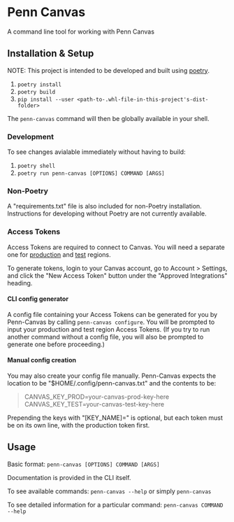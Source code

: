 # Penn Canvas

A command line tool for working with Penn Canvas

## Installation & Setup

NOTE: This project is intended to be developed and built using [poetry](https://python-poetry.org/).

1. `poetry install`
2. `poetry build`
3. `pip install --user <path-to-.whl-file-in-this-project's-dist-folder>`

The `penn-canvas` command will then be globally available in your shell.

### Development

To see changes avialable immediately without having to build:

1. `poetry shell`
2. `poetry run penn-canvas [OPTIONS] COMMAND [ARGS]`

### Non-Poetry

A "requirements.txt" file is also included for non-Poetry installation. Instructions for developing without Poetry are not currently available.

### Access Tokens

Access Tokens are required to connect to Canvas. You will need a separate one for [production](https://canvas.upenn.edu/) and [test](https://upenn.test.instructure.com/) regions.

To generate tokens, login to your Canvas account, go to Account > Settings, and click the "New Access Token" button under the "Approved Integrations" heading.

#### CLI config generator

A config file containing your Access Tokens can be generated for you by Penn-Canvas by calling `penn-canvas configure`. You will be prompted to input your production and test region Access Tokens. (If you try to run another command without a config file, you will also be prompted to generate one before proceeding.)

#### Manual config creation

You may also create your config file manually. Penn-Canvas expects the location to be "$HOME/.config/penn-canvas.txt" and the contents to be:

> CANVAS_KEY_PROD=your-canvas-prod-key-here  
> CANVAS_KEY_TEST=your-canvas-test-key-here

Prepending the keys with "[KEY_NAME]=" is optional, but each token must be on its own line, with the production token first.

## Usage

Basic format: `penn-canvas [OPTIONS] COMMAND [ARGS]`

Documentation is provided in the CLI itself.

To see available commands: `penn-canvas --help` or simply `penn-canvas`

To see detailed information for a particular command: `penn-canvas COMMAND --help`
